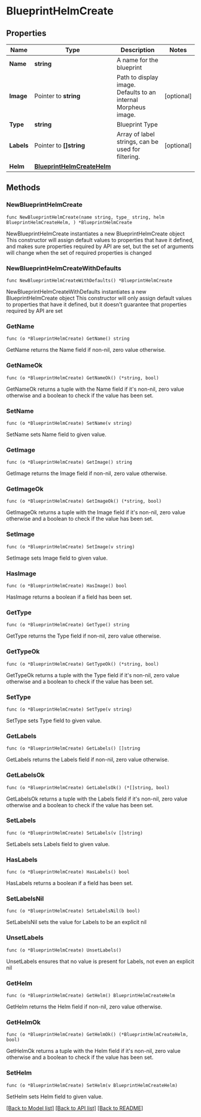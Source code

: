 # BlueprintHelmCreate

## Properties

Name | Type | Description | Notes
------------ | ------------- | ------------- | -------------
**Name** | **string** | A name for the blueprint | 
**Image** | Pointer to **string** | Path to display image. Defaults to an internal Morpheus image. | [optional] 
**Type** | **string** | Blueprint Type | 
**Labels** | Pointer to **[]string** | Array of label strings, can be used for filtering. | [optional] 
**Helm** | [**BlueprintHelmCreateHelm**](blueprintHelmCreate_helm.md) |  | 

## Methods

### NewBlueprintHelmCreate

`func NewBlueprintHelmCreate(name string, type_ string, helm BlueprintHelmCreateHelm, ) *BlueprintHelmCreate`

NewBlueprintHelmCreate instantiates a new BlueprintHelmCreate object
This constructor will assign default values to properties that have it defined,
and makes sure properties required by API are set, but the set of arguments
will change when the set of required properties is changed

### NewBlueprintHelmCreateWithDefaults

`func NewBlueprintHelmCreateWithDefaults() *BlueprintHelmCreate`

NewBlueprintHelmCreateWithDefaults instantiates a new BlueprintHelmCreate object
This constructor will only assign default values to properties that have it defined,
but it doesn't guarantee that properties required by API are set

### GetName

`func (o *BlueprintHelmCreate) GetName() string`

GetName returns the Name field if non-nil, zero value otherwise.

### GetNameOk

`func (o *BlueprintHelmCreate) GetNameOk() (*string, bool)`

GetNameOk returns a tuple with the Name field if it's non-nil, zero value otherwise
and a boolean to check if the value has been set.

### SetName

`func (o *BlueprintHelmCreate) SetName(v string)`

SetName sets Name field to given value.


### GetImage

`func (o *BlueprintHelmCreate) GetImage() string`

GetImage returns the Image field if non-nil, zero value otherwise.

### GetImageOk

`func (o *BlueprintHelmCreate) GetImageOk() (*string, bool)`

GetImageOk returns a tuple with the Image field if it's non-nil, zero value otherwise
and a boolean to check if the value has been set.

### SetImage

`func (o *BlueprintHelmCreate) SetImage(v string)`

SetImage sets Image field to given value.

### HasImage

`func (o *BlueprintHelmCreate) HasImage() bool`

HasImage returns a boolean if a field has been set.

### GetType

`func (o *BlueprintHelmCreate) GetType() string`

GetType returns the Type field if non-nil, zero value otherwise.

### GetTypeOk

`func (o *BlueprintHelmCreate) GetTypeOk() (*string, bool)`

GetTypeOk returns a tuple with the Type field if it's non-nil, zero value otherwise
and a boolean to check if the value has been set.

### SetType

`func (o *BlueprintHelmCreate) SetType(v string)`

SetType sets Type field to given value.


### GetLabels

`func (o *BlueprintHelmCreate) GetLabels() []string`

GetLabels returns the Labels field if non-nil, zero value otherwise.

### GetLabelsOk

`func (o *BlueprintHelmCreate) GetLabelsOk() (*[]string, bool)`

GetLabelsOk returns a tuple with the Labels field if it's non-nil, zero value otherwise
and a boolean to check if the value has been set.

### SetLabels

`func (o *BlueprintHelmCreate) SetLabels(v []string)`

SetLabels sets Labels field to given value.

### HasLabels

`func (o *BlueprintHelmCreate) HasLabels() bool`

HasLabels returns a boolean if a field has been set.

### SetLabelsNil

`func (o *BlueprintHelmCreate) SetLabelsNil(b bool)`

 SetLabelsNil sets the value for Labels to be an explicit nil

### UnsetLabels
`func (o *BlueprintHelmCreate) UnsetLabels()`

UnsetLabels ensures that no value is present for Labels, not even an explicit nil
### GetHelm

`func (o *BlueprintHelmCreate) GetHelm() BlueprintHelmCreateHelm`

GetHelm returns the Helm field if non-nil, zero value otherwise.

### GetHelmOk

`func (o *BlueprintHelmCreate) GetHelmOk() (*BlueprintHelmCreateHelm, bool)`

GetHelmOk returns a tuple with the Helm field if it's non-nil, zero value otherwise
and a boolean to check if the value has been set.

### SetHelm

`func (o *BlueprintHelmCreate) SetHelm(v BlueprintHelmCreateHelm)`

SetHelm sets Helm field to given value.



[[Back to Model list]](../README.md#documentation-for-models) [[Back to API list]](../README.md#documentation-for-api-endpoints) [[Back to README]](../README.md)


